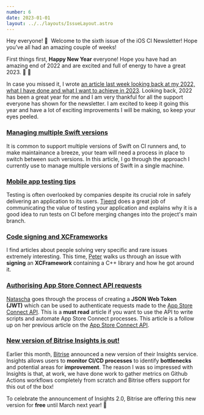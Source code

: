 ```yaml
---
number: 6
date: 2023-01-01
layout: ../../layouts/IssueLayout.astro
---
```


Hey everyone! 👋  Welcome to the sixth issue of the iOS CI Newsletter! Hope you’ve all had an amazing couple of weeks!

First things first, **Happy New Year** everyone! Hope you have had an amazing end of 2022 and are excited and full of energy to have a great 2023. 🍾 🎉

In case you missed it, I wrote [an article last week looking back at my 2022, what I have done and what I want to achieve in 2023](https://www.polpiella.dev/looking-back-at-my-2022). Looking back, 2022 has been a great year for me and I am very thankful for all the support everyone has shown for the newsletter. I am excited to keep it going this year and have a lot of exciting improvements I will be making, so keep your eyes peeled.

### [Managing multiple Swift versions](https://www.polpiella.dev/managing-multiple-swift-versions-locally/)

It is common to support multiple versions of Swift on CI runners and, to make maintainance a breeze, your team will need a process in place to switch between such versions. In this article, I go through the approach I currently use to manage multiple versions of Swift in a single machine.

### [Mobile app testing tips](https://swiftindepth.com/articles/mobile_testing_challenges/)

Testing is often overlooked by companies despite its crucial role in safely delivering an application to its users. [Tjeerd](https://twitter.com/tjeerdintveen) does a great job of communicating the value of testing your application and explains why it is a good idea to run tests on CI before merging changes into the project's main branch.

### [Code signing and XCFrameworks](https://mtldoc.com/swift/2022/12/23/xcframework-code-signing)

I find articles about people solving very specific and rare issues extremely interesting. This time, [Peter](https://twitter.com/petertretyakov) walks us through an issue with **signing** an **XCFramework** containing a C++ library and how he got around it.

### [Authorising App Store Connect API requests](https://tanaschita.com/20221226-authorizing-app-store-connect-api-requests/)

[Natascha](https://twitter.com/tanaschita) goes through the process of creating a **JSON Web Token (JWT)** which can be used to authenticate requests made to the [App Store Connect API](https://developer.apple.com/documentation/appstoreconnectapi). This is a **must read** article if you want to use the API to write scripts and automate App Store Connect processes. This article is a follow up on her previous article on the [App Store Connect API](https://tanaschita.com/20221128-app-store-connect-api-quide).

### [New version of Bitrise Insights is out!](https://bitrise.io/blog/post/insights-v2-is-here-and-heres-what-to-expect)

Earlier this month, [Bitrise](https://twitter.com/bitrise) announced a new version of their Insights service. Insights allows users to **monitor CI/CD processes** to identify **bottlenecks** and potential areas for **improvement**. The reason I was so impressed with Insights is that, at work, we have done work to gather metrics on Github Actions workflows completely from scratch and Bitrise offers support for this out of the box! 

To celebrate the announcement of Insights 2.0, Bitrise are offering this new version for **free** until March next year! 🎉
